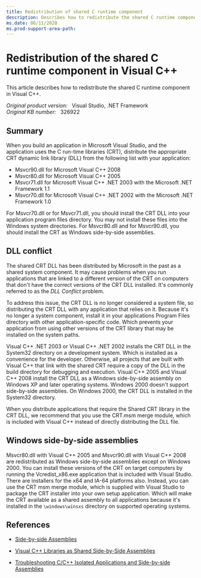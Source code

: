```yaml
---
title: Redistribution of shared C runtime component
description: Describes how to redistribute the shared C runtime component in Visual C++.
ms.date: 06/11/2020
ms.prod-support-area-path: 
---
```

# Redistribution of the shared C runtime component in Visual C++

This article describes how to redistribute the shared C runtime component in Visual C++.

_Original product version:_ &nbsp; Visual Studio, .NET Framework  
_Original KB number:_ &nbsp; 326922

## Summary

When you build an application in Microsoft Visual Studio, and the application uses the C run-time libraries (CRT), distribute the appropriate CRT dynamic link library (DLL) from the following list with your application:

- Msvcr90.dll for Microsoft Visual C++ 2008
- Msvcr80.dll for Microsoft Visual C++ 2005
- Msvcr71.dll for Microsoft Visual C++ .NET 2003 with the Microsoft .NET Framework 1.1
- Msvcr70.dll for Microsoft Visual C++ .NET 2002 with the Microsoft .NET Framework 1.0

For Msvcr70.dll or for Msvcr71.dll, you should install the CRT DLL into your application program files directory. You may not install these files into the Windows system directories. For Msvcr80.dll and for Msvcr90.dll, you should install the CRT as Windows side-by-side assemblies.

## DLL conflict

The shared CRT DLL has been distributed by Microsoft in the past as a shared system component. It may cause problems when you run applications that are linked to a different version of the CRT on computers that don't have the correct versions of the CRT DLL installed. It's commonly referred to as the *DLL Conflict* problem.

To address this issue, the CRT DLL is no longer considered a system file, so distributing the CRT DLL with any application that relies on it. Because it's no longer a system component, install it in your applications Program Files directory with other application-specific code. Which prevents your application from using other versions of the CRT library that may be installed on the system paths.

Visual C++ .NET 2003 or Visual C++ .NET 2002 installs the CRT DLL in the System32 directory on a development system. Which is installed as a convenience for the developer. Otherwise, all projects that are built with Visual C++ that link with the shared CRT require a copy of the DLL in the build directory for debugging and execution. Visual C++ 2005 and Visual C++ 2008 install the CRT DLL as a Windows side-by-side assembly on Windows XP and later operating systems. Windows 2000 doesn't support side-by-side assemblies. On Windows 2000, the CRT DLL is installed in the System32 directory.

When you distribute applications that require the Shared CRT library in the CRT DLL, we recommend that you use the CRT.msm merge module, which is included with Visual C++ instead of directly distributing the DLL file.

## Windows side-by-side assemblies

Msvcr80.dll with Visual C++ 2005 and Msvcr90.dll with Visual C++ 2008 are redistributed as Windows side-by-side assemblies except on Windows 2000. You can install these versions of the CRT on target computers by running the Vcredist_x86.exe application that is included with Visual Studio. There are installers for the x64 and IA-64 platforms also. Instead, you can use the CRT msm merge module, which is supplied with Visual Studio to package the CRT installer into your own setup application. Which will make the CRT available as a shared assembly to all applications because it's installed in the `\windows\winsxs` directory on supported operating systems.

## References

- [Side-by-side Assemblies](/previous-versions//aa376307(v=vs.85))

- [Visual C++ Libraries as Shared Side-by-Side Assemblies](/previous-versions/ms235624(v=vs.100))

- [Troubleshooting C/C++ Isolated Applications and Side-by-side Assemblies](/cpp/build/troubleshooting-c-cpp-isolated-applications-and-side-by-side-assemblies)
